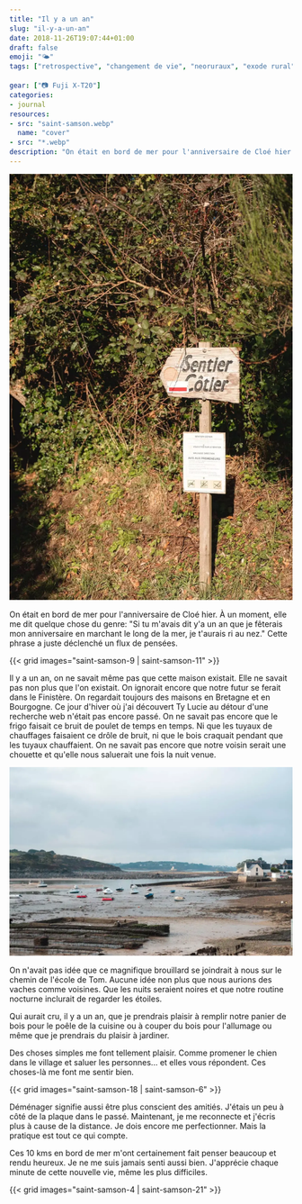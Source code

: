 ```yaml
---
title: "Il y a un an"
slug: "il-y-a-un-an"
date: 2018-11-26T19:07:44+01:00
draft: false
emoji: "🌤"
tags: ["retrospective", "changement de vie", "neoruraux", "exode rural", "france", "finistere", "monts d'Arrée", "Bretagne", "campagne", "ocean", "slow life"]

gear: ["📷 Fuji X-T20"]
categories:
- journal
resources:
- src: "saint-samson.webp"
  name: "cover"
- src: "*.webp"
description: "On était en bord de mer pour l'anniversaire de Cloé hier. À un moment, elle me dit quelque chose du genre: 'Si tu m'avais dit y'a un an que je fêterais mon anniversaire en marchant le long de la mer, je t'aurais ri au nez.' Cette phrase a juste déclenché un flux de pensées."
---
```


![saint-samson-23.webp](saint-samson-23.webp)

On était en bord de mer pour l'anniversaire de Cloé hier. À un moment, elle me dit quelque chose du genre: "Si tu m'avais dit y'a un an que je fêterais mon anniversaire en marchant le long de la mer, je t'aurais ri au nez." Cette phrase a juste déclenché un flux de pensées.

{{< grid images="saint-samson-9 | saint-samson-11" >}}

Il y a un an, on ne savait même pas que cette maison existait. Elle ne savait pas non plus que l'on existait. On ignorait encore que notre futur se ferait dans le Finistère. On regardait toujours des maisons en Bretagne et en Bourgogne. Ce jour d'hiver où j'ai découvert Ty Lucie au détour d'une recherche web n'était pas encore passé. On ne savait pas encore que le frigo faisait ce bruit de poulet de temps en temps. Ni que les tuyaux de chauffages faisaient ce drôle de bruit, ni que le bois craquait pendant que les tuyaux chauffaient. On ne savait pas encore que notre voisin serait une chouette et qu'elle nous saluerait une fois la nuit venue.

![saint-samson-25.webp](saint-samson-25.webp)

On n'avait pas idée que ce magnifique brouillard se joindrait à nous sur le chemin de l'école de Tom. Aucune idée non plus que nous aurions des vaches comme voisines. Que les nuits seraient noires et que notre routine nocturne inclurait de regarder les étoiles.

Qui aurait cru, il y a un an, que je prendrais plaisir à remplir notre panier de bois pour le poêle de la cuisine ou à couper du bois pour l'allumage ou même que je prendrais du plaisir à jardiner.

Des choses simples me font tellement plaisir. Comme promener le chien dans le village et saluer les personnes... et elles vous répondent. Ces choses-là me font me sentir bien.

{{< grid images="saint-samson-18 | saint-samson-6" >}}

Déménager signifie aussi être plus conscient des amitiés. J'étais un peu à côté de la plaque dans le passé. Maintenant, je me reconnecte et j'écris plus à cause de la distance. Je dois encore me perfectionner. Mais la pratique est tout ce qui compte.

Ces 10 kms en bord de mer m'ont certainement fait penser beaucoup et rendu heureux. Je ne me suis jamais senti aussi bien. J'apprécie chaque minute de cette nouvelle vie, même les plus difficiles.

{{< grid images="saint-samson-4 | saint-samson-21" >}}
